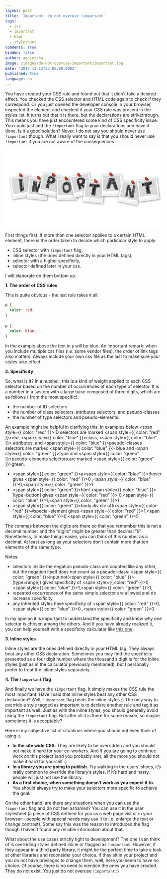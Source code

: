 ```yaml
---
layout: post
title: 'Important: do not overuse !important'
tags:
  - css
  - important
  - html
  - stylesheet
comments: true
hidden: false
author: agnieszka
image: /images/do-not-overuse-important/important.jpg
date: '2017-11-12T23:00:00.000Z'
published: true
language: en
---
```


You have created your CSS rule and found out that it didn’t take a desired effect. You checked the CSS selector and HTML
code again to check if they correspond. Or you just opened the developer console in your browser, inspected the element
and checked if your CSS rule was present in the styles list. It turns out that it is there, but the declarations are
strikethrough. This means you have just encountered some kind of CSS specificity issue. You could just add
the `!important` flag to your declarations and have it done. Is it a good solution? Never. I do not say you should never
use `!important` though. What I really want to say is that you should never use `!important` if you are not aware of the
consequences.

![Image](../../static/images/do-not-overuse-important/important.jpg "")

First things first. If more than one selector applies to a certain HTML element, there is the order taken to decide
which particular style to apply:

* CSS selector with `!important` flag,
* inline styles (the ones defined directly in your HTML tags),
* selector with a higher specificity,
* selector defined later in your css.

I will elaborate on them bottom up.

**1. The order of CSS rules**

This is quite obvious - the last rule takes it all.

```css
p {
  color: red;
}

p {
  color: blue;
}
```

In the example above the text in `p` will be blue. An important remark: when you include multiple css files (i.e. some
vendor files), the order of link tags also matters. Always include your own css file as the last to make sure your
styles take effect.

**2. Specificity**

So, what is it? In a nutshell, this is a kind of weight applied to each CSS selector based on the number of occurrences
of each type of selector. It is a number in a system with a large base composed of three digits, which are as follows (
from the most specific):

* the number of ID selectors
* the number of class selectors, attributes selectors, and pseudo-classes
* the number of type selectors and pseudo-elements.

An example might be helpful in clarifying this. In examples below <span style={{ color: "red" }}>ID selectors</span> are
marked <span style={{ color: "red" }}>red</span>, <span style={{ color: "blue" }}>class</span>, <span style={{ color: "blue" }}>
attributes</span>, and <span style={{ color: "blue" }}>pseudo-classes selectors</span> are marked <span style={{ color: "blue" }}>
blue</span> and <span style={{ color: "green" }}>type</span> and <span style={{ color: "green" }}>pseudo-elements</span> selectors are
marked <span style={{ color: "green" }}>green</span>.

* <span style={{ color: "green" }}>a</span><span style={{ color: "blue" }}>:hover</span> gives <span style={{ color: "red" }}>0</span>
  ,<span style={{ color: "blue" }}>0</span>,<span style={{ color: "green" }}>1</span>
* <span style={{ color: "green" }}>html</span> <span style={{ color: "blue" }}>[type=button]</span> gives <span style={{ color: "red" }}>
  0</span>,<span style={{ color: "blue" }}>1</span>,<span style={{ color: "green" }}>1</span>
* <span style={{ color: "green" }}>body div div ul li</span><span style={{ color: "red" }}>#special-element</span>
  gives <span style={{ color: "red" }}>1</span>,<span style={{ color: "blue" }}>0</span>,<span style={{ color: "green" }}>5</span>

The commas between the digits are there so that you remember this is not a decimal number and the “digits” might be
greater than decimal "9". Nonetheless, to make things easier, you can think of this number as a decimal. At least as
long as your selectors don’t contain more that ten elements of the same type.

Notes:

* selectors inside the negation pseudo-class are counted like any other, but the negation itself does not count as a
  pseudo-class: <span style={{ color: "green" }}>input</span>:not(<span style={{ color: "blue" }}>[type=range]</span>) gives
  specificity of <span style={{ color: "red" }}>0</span>,<span style={{ color: "blue" }}>1</span>,<span style={{ color: "green" }}>1</span>,
* repeated occurrences of the same simple selector are allowed and do increase specificity,
* any inherited styles have specificity of <span style={{ color: "red" }}>0</span>,<span style={{ color: "blue" }}>0</span>
  ,<span style={{ color: "green" }}>0</span>.

In my opinion it is important to understand the specificity and know why one selector is chosen among the others. And if
you have already realized it, you can help yourself with a specificity calculator
like [this one](https://specificity.keegan.st/).

**3. Inline styles**

Inline styles are the ones defined directly in your HTML tag. They always beat any other CSS declaration. Sometimes you
may find the specificity presented as a four digit number where the thousand’s digit is for the inline styles (just as
in the calculator previously mentioned), but I personally prefer to treat the inline styles separately.

**4. The `!important` flag**

And finally we have the `!important` flag. It simply makes the CSS rule the most important. Have I said that inline
styles beat any other CSS declaration? Well, `!important` flag beats the inline styles :) The only way to override a
style tagged as important is to declare another rule and tag it as important as well. Just as with the inline styles,
you should generally avoid using the `!important` flag. But after all it is there for some reason, so maybe sometimes it
is acceptable?

Here is my subjective list of situations where you should not even think of using it.

* **In the site wide CSS.** They are likely to be overridden and you should not make it hard for your co-workers. And if
  you are going to continue work on this project (and you probably are), all the more you should not make it hard for
  yourself :)
* **In a library you are going to publish.** Try walking in the users’ shoes, it’s really common to override the
  library’s styles. If it’s hard and nasty, people will just not use the library.
* **As a first choice, when something doesn’t work as you expect it to.** You should always try to make your selectors
  more specific to achieve the goal.

On the other hand, are there any situations when you can use the `!important` flag and do not feel ashamed? You can use
it in the user stylesheet (a piece of CSS defined for you as a web page visitor in your browser - people with special
needs may use it to i.e. enlarge the text or change contrast). Some say this was the reason to introduced the flag
though I haven’t found any reliable information about that.

What about the use cases strictly tight to development? The one I can think of is overriding styles defined inline or
flagged as `!important`. However, if they appear in a third party library, it might be the perfect time to take a look
at other libraries and reconsider your choice. If they sit in your project and you do not have privileges to change
them, well, here you seem to have no choice. Of course, there is no need to mention the ones you have created. They do
not exist. You just do not overuse `!important` :)

